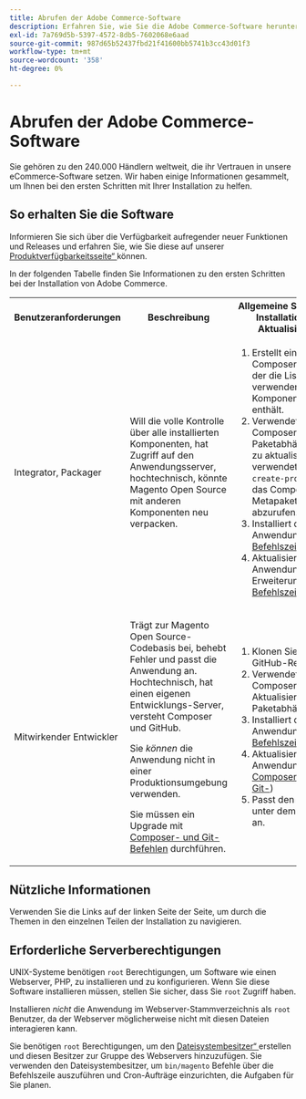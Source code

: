 ```yaml
---
title: Abrufen der Adobe Commerce-Software
description: Erfahren Sie, wie Sie die Adobe Commerce-Software herunterladen.
exl-id: 7a769d5b-5397-4572-8db5-7602068e6aad
source-git-commit: 987d65b52437fbd21f41600bb5741b3cc43d01f3
workflow-type: tm+mt
source-wordcount: '358'
ht-degree: 0%

---
```


# Abrufen der Adobe Commerce-Software

Sie gehören zu den 240.000 Händlern weltweit, die ihr Vertrauen in unsere eCommerce-Software setzen. Wir haben einige Informationen gesammelt, um Ihnen bei den ersten Schritten mit Ihrer Installation zu helfen.

## So erhalten Sie die Software

Informieren Sie sich über die Verfügbarkeit aufregender neuer Funktionen und Releases und erfahren Sie, wie Sie diese auf unserer [Produktverfügbarkeitsseite“ ](https://experienceleague.adobe.com/en/docs/commerce-operations/release/product-availability) können.

In der folgenden Tabelle finden Sie Informationen zu den ersten Schritten bei der Installation von Adobe Commerce.

<table>
    <tbody>
        <tr>
            <th>Benutzeranforderungen</th>
            <th>Beschreibung</th>
            <th>Allgemeine Schritte zur Installation und Aktualisierung</th>
            <th>Link „Erste Schritte“</th>
        </tr>
    <tr>
        <td><p>Integrator, Packager</p></td>
        <td><p>Will die volle Kontrolle über alle installierten Komponenten, hat Zugriff auf den Anwendungsserver, hochtechnisch, könnte Magento Open Source mit anderen Komponenten neu verpacken.</p>
        </td>
        <td><ol><li>Erstellt einen Composer <em>Projekt</em> der die Liste der zu verwendenden Komponenten enthält.</li>
            <li>Verwendet Composer, um Paketabhängigkeiten zu aktualisieren; verwendet <code>composer create-project</code>, um das Composer-Metapaket abzurufen.</li>
            <li>Installiert die Anwendung über die <a href="../advanced.md">Befehlszeile</a>.</li>
        <li>Aktualisiert die Anwendung und die Erweiterungen über <a href="../../upgrade/implementation/perform-upgrade.md">Befehlszeile</a>.</li></ol></td>
        <td><p><a href="../composer.md">Abrufen des Metapakets</a></p></td>
    </tr>
    <tr>
        <td><p>Mitwirkender Entwickler</p></td>
        <td><p>Trägt zur Magento Open Source-Codebasis bei, behebt Fehler und passt die Anwendung an. Hochtechnisch, hat einen eigenen Entwicklungs-Server, versteht Composer und GitHub.</p>
            <p>Sie <em>können</em> die Anwendung nicht in einer Produktionsumgebung verwenden.</p>
      <p>Sie müssen ein Upgrade mit <a href="../../upgrade/developer/git-installs.md">Composer- und Git-Befehlen</a> durchführen.</p></td>
        <td><ol><li>Klonen Sie das GitHub-Repository.</li>
            <li>Verwendet Composer zum Aktualisieren von Paketabhängigkeiten.</li>
            <li>Installiert die Anwendung über <a href="../advanced.md">Befehlszeile</a>.</li>
            <li>Aktualisiert die Anwendung mit <a href="../../upgrade/developer/git-installs.md">Composer- und Git-</a>)</li>
            <li>Passt den Code unter dem <code>app/code</code> an.</li></ol></td>
        <td><p><a href="https://developer.adobe.com/commerce/contributor/guides/install/clone-repository/">Klonen des GitHub-Repositorys</a></p></td>
    </tr>
    </tbody>
</table>

## Nützliche Informationen

Verwenden Sie die Links auf der linken Seite der Seite, um durch die Themen in den einzelnen Teilen der Installation zu navigieren.

## Erforderliche Serverberechtigungen

UNIX-Systeme benötigen `root` Berechtigungen, um Software wie einen Webserver, PHP, zu installieren und zu konfigurieren. Wenn Sie diese Software installieren müssen, stellen Sie sicher, dass Sie `root` Zugriff haben.

Installieren *nicht* die Anwendung im Webserver-Stammverzeichnis als `root` Benutzer, da der Webserver möglicherweise nicht mit diesen Dateien interagieren kann.

Sie benötigen `root` Berechtigungen, um den [Dateisystembesitzer“ ](file-system/overview.md) erstellen und diesen Besitzer zur Gruppe des Webservers hinzuzufügen. Sie verwenden den Dateisystembesitzer, um `bin/magento` Befehle über die Befehlszeile auszuführen und Cron-Aufträge einzurichten, die Aufgaben für Sie planen.
